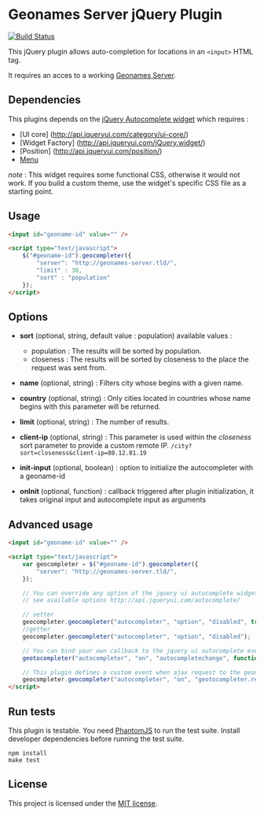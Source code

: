 # Geonames Server jQuery Plugin

[![Build Status](https://travis-ci.org/alchemy-fr/GeonamesServer-jQuery-Plugin.png?branch=master)](https://travis-ci.org/alchemy-fr/GeonamesServer-jQuery-Plugin)

This jQuery plugin allows auto-completion for locations in an `<input>` HTML tag.

It requires an acces to a working [Geonames Server](https://github.com/alchemy-fr/GeonamesServer).

## Dependencies

This plugins depends on the [jQuery Autocomplete widget](http://api.jqueryui.com/autocomplete/)
which requires :

 - [UI core] (http://api.jqueryui.com/category/ui-core/)
 - [Widget Factory] (http://api.jqueryui.com/jQuery.widget/)
 - [Position] (http://api.jqueryui.com/position/)
 - [Menu](http://api.jqueryui.com/menu/)

*note* : This widget requires some functional CSS, otherwise it would not work.
If you build a custom theme, use the widget's specific CSS file as a starting point.

## Usage

```html
<input id="geoname-id" value="" />

<script type="text/javascript">
    $("#geoname-id").geocompleter({
        "server": "http://geonames-server.tld/",
        "limit" : 30,
        "sort" : "population"
    });
</script>
```

## Options

- **sort** (optional, string, default value : population) available values :

  - population : The results will be sorted by population.
  - closeness : The results will be sorted by closeness to the place the request was sent from.

- **name** (optional, string) : Filters city whose begins with a given name.

- **country** (optional, string) : Only cities located in countries whose name begins with this parameter will be returned.

- **limit** (optional, string) : The number of results.

- **client-ip** (optional, string) : This parameter is used within the *closeness* sort parameter to provide a custom remote IP. `/city?sort=closeness&client-ip=80.12.81.19`

- **init-input** (optional, boolean) : option to initialize the autocompleter with a geoname-id

- **onInit** (optional, function) : callback triggered after plugin initialization, it takes original input and autocomplete input as arguments

## Advanced usage

```html
<input id="geoname-id" value="" />

<script type="text/javascript">
    var geocompleter = $("#geoname-id").geocompleter({
        "server": "http://geonames-server.tld/",
    });

    // You can override any option of the jquery ui autocomplete widget
    // see available options http://api.jqueryui.com/autocomplete/

    // setter
    geocompleter.geocompleter("autocompleter", "option", "disabled", true);
    //getter
    geocompleter.geocompleter("autocompleter", "option", "disabled");

    // You can bind your own callback to the jquery ui autocomplete events
    geotocompleter("autocompleter", "on", "autocompletechange", function(event, ui) {});

    // This plugin defines a custom event when ajax request to the geonames server fails
    geocompleter.geocompleter("autocompleter", "on", "geotocompleter.request.error", function(jqXhr, status, error) {});
</script>
```

## Run tests

This plugin is testable. You need [PhantomJS](http://phantomjs.org/) to run the test suite.
Install developer dependencies before running the test suite.

```
npm install
make test
```

## License

This project is licensed under the [MIT license](http://opensource.org/licenses/MIT).

